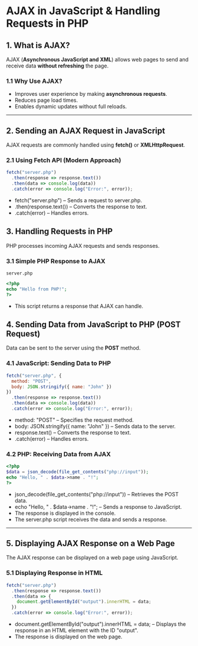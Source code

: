 # AJAX in JavaScript & Handling Requests in PHP

## 1. What is AJAX?
AJAX (**Asynchronous JavaScript and XML**) allows web pages to send and receive data **without refreshing** the page.

### 1.1 Why Use AJAX?
- Improves user experience by making **asynchronous requests**.
- Reduces page load times.
- Enables dynamic updates without full reloads.

---

## 2. Sending an AJAX Request in JavaScript
AJAX requests are commonly handled using **fetch()** or **XMLHttpRequest**.

### 2.1 Using Fetch API (Modern Approach)
```js
fetch("server.php")
  .then(response => response.text())
  .then(data => console.log(data))
  .catch(error => console.log("Error:", error));
```

- fetch("server.php") – Sends a request to server.php.
- .then(response.text()) – Converts the response to text.
- .catch(error) – Handles errors.


## 3. Handling Requests in PHP
PHP processes incoming AJAX requests and sends responses.

### 3.1 Simple PHP Response to AJAX

`server.php`
```php
<?php
echo "Hello from PHP!";
?>
```

- This script returns a response that AJAX can handle.


## 4. Sending Data from JavaScript to PHP (POST Request)
Data can be sent to the server using the **POST** method.

### 4.1 JavaScript: Sending Data to PHP
```js
fetch("server.php", {
  method: "POST",
  body: JSON.stringify({ name: "John" })
})
  .then(response => response.text())
  .then(data => console.log(data))
  .catch(error => console.log("Error:", error));
```

- method: "POST" – Specifies the request method.
- body: JSON.stringify({ name: "John" }) – Sends data to the server.
- response.text() – Converts the response to text.
- .catch(error) – Handles errors.

### 4.2 PHP: Receiving Data from AJAX
```php
<?php
$data = json_decode(file_get_contents("php://input"));
echo "Hello, " . $data->name . "!";
?>
```

- json_decode(file_get_contents("php://input")) – Retrieves the POST data.
- echo "Hello, " . $data->name . "!"; – Sends a response to JavaScript.
- The response is displayed in the console.
- The server.php script receives the data and sends a response.

---

## 5. Displaying AJAX Response on a Web Page

The AJAX response can be displayed on a web page using JavaScript.

### 5.1 Displaying Response in HTML
```js
fetch("server.php")
  .then(response => response.text())
  .then(data => {
    document.getElementById("output").innerHTML = data;
  })
  .catch(error => console.log("Error:", error));
```

- document.getElementById("output").innerHTML = data; – Displays the response in an HTML element with the ID "output".
- The response is displayed on the web page.

